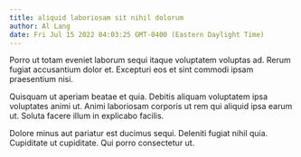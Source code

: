```yaml
---
title: aliquid laboriosam sit nihil dolorum
author: Al Lang
date: Fri Jul 15 2022 04:03:25 GMT-0400 (Eastern Daylight Time)
---
```

Porro ut totam eveniet laborum sequi itaque voluptatem voluptas ad. Rerum fugiat accusantium dolor et. Excepturi eos et sint commodi ipsam praesentium nisi.

 Quisquam ut aperiam beatae et quia. Debitis aliquam voluptatem ipsa voluptates animi ut. Animi laboriosam corporis ut rem qui aliquid ipsa earum ut. Soluta facere illum in explicabo facilis.

 Dolore minus aut pariatur est ducimus sequi. Deleniti fugiat nihil quia. Cupiditate ut cupiditate. Qui porro consectetur ut.
